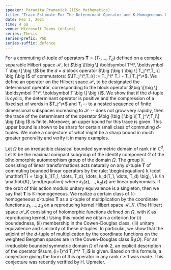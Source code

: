```yaml
---
speaker: Paramita Pramanick (IISc Mathematics)
title: "Trace Estimate For The Determinant Operator and K-Homogeneous Operators"
date: Feb 1, 2021
time: 4 pm
venue: Microsoft Teams (online)
series: Thesis
series-prefix: PhD
series-suffix: defence
---
```


For a commuting $d$-tuple of operators $\boldsymbol T=(T_1, \ldots , T_d)$ defined
on a complex separable Hilbert space $\mathcal{H}$, let
$\big \[\big \[ \boldsymbol T^\*, \boldsymbol T \big \] \big \]$ be the $d \times d$
block operator $\big (\big ( \big \[ T_j^\*,T_i\] \big )\big )$ of commutators:
$\[T_j^\*,T_i\] := T_j^\* T_i - T_i T_j^\*$. We define an operator on the Hilbert space
$\mathcal{H}$, to be designated the determinant operator, corresponding to the block
operator $\big \[\big \[ \boldsymbol T^\*, \boldsymbol T \big \] \big \]$.
We show that if the $d$-tuple is cyclic, the determinant operator is positive and the
compression of a fixed set of words in $T_j^\*$ and $T_i$ -- to a nested sequence of
finite dimensional subspaces increasing to $\mathcal{H}$ -- does not grow very rapidly,
then the trace of the determinant of the operator $\big (\big ( \big \[ T_j^\*,T_i\] \big )\big )$
is finite. Moreover, an upper bound for this trace is given. This upper bound is shown
to be sharp for certain small class of commuting $d$-tuples. We make a conjecture of
what might be a sharp bound in much greater generality and verify it in many examples.

Let $\Omega$ be an irreducible classical bounded symmetric domain of rank $r$ in
$\mathbb{C}^d$. Let $\mathbb{K}$ be the maximal compact subgroup of the identity component
$G$ of the biholomorphic automorphism group of the domain $\Omega$. The group $\mathbb{K}$
consisting of linear transformations acts naturally on any $d$-tuple $\mathbf{T}$ of commuting
bounded linear operators by the rule:
\begin{equation}
k \cdot \mathbf{T} = \big( k_1(T_1, \dots, T_d), \dots, k_d(T_1, \dots, T_d) \big), \ k \in \mathbb{K},
\end{equation}
where $k_1(\mathbf{z}), \dots, k_d(\mathbf{z})$ are linear polynomials. If the orbit of this
action modulo unitary equivalence is a singleton, then we say that $\mathbf{T}$ is
$\mathbb{K}$-homogeneous. We realize a certain class of $\mathbb{K}$-homogeneous $d$-tuples
$\mathbf{T}$ as a $d$-tuple of multiplication by the coordinate functions $z_1, \dots, z_d$ on a
reproducing kernel Hilbert space $\mathcal{H}\_K$. (The Hilbert space $\mathcal{H}\_K$ consisting of
holomorphic functions defined on $\Omega$, with $K$ as reproducing kernel.) Using this model we obtain
a criterion for (i) boundedness, (ii) membership in the Cowen-Douglas class, (iii) unitary
equivalence and similarity of these $d$-tuples. In particular, we show that the adjoint of the
$d$-tuple of multiplication by the coordinate functions on the weighted Bergman spaces are in
the Cowen-Douglas class $B_1(\Omega)$. For an irreducible bounded symmetric domain $\Omega$ of rank 2,
an explicit description of the operator $\sum_{i=1}^d T_i^\* T_i$ is given. Based on this formula, a
conjecture giving the form of this operator in any rank $r \geq 1$ was made. This conjecture was
recently verified by H. Upmeier.
